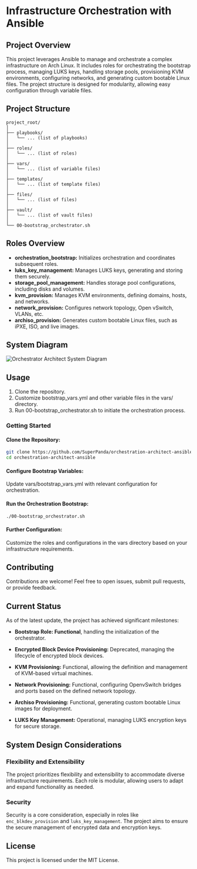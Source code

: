 # Infrastructure Orchestration with Ansible

## Project Overview

This project leverages Ansible to manage and orchestrate a complex infrastructure on Arch Linux. It includes roles for orchestrating the bootstrap process, managing LUKS keys, handling storage pools, provisioning KVM environments, configuring networks, and generating custom bootable Linux files. The project structure is designed for modularity, allowing easy configuration through variable files.

## Project Structure

```
project_root/
│
├── playbooks/
│   └── ... (list of playbooks)
│
├── roles/
│   └── ... (list of roles)
│
├── vars/
│   └── ... (list of variable files)
│
├── templates/
│   └── ... (list of template files)
│
├── files/
│   └── ... (list of files)
│
├── vault/
│   └── ... (list of vault files)
│
└── 00-bootstrap_orchestrator.sh
```

## Roles Overview

- **orchestration_bootstrap:** Initializes orchestration and coordinates subsequent roles.
- **luks_key_management:** Manages LUKS keys, generating and storing them securely.
- **storage_pool_management:** Handles storage pool configurations, including disks and volumes.
- **kvm_provision:** Manages KVM environments, defining domains, hosts, and networks.
- **network_provision:** Configures network topology, Open vSwitch, VLANs, etc.
- **archiso_provision:** Generates custom bootable Linux files, such as iPXE, ISO, and live images.

## System Diagram

![Orchestrator Architect System Diagram](system_diagram.png)

## Usage

1. Clone the repository.
2. Customize bootstrap_vars.yml and other variable files in the vars/ directory.
3. Run 00-bootstrap_orchestrator.sh to initiate the orchestration process.

### Getting Started

#### Clone the Repository:

```bash
git clone https://github.com/SuperPanda/orchestration-architect-ansible.git
cd orchestration-architect-ansible
```

#### Configure Bootstrap Variables:

Update vars/bootstrap_vars.yml with relevant configuration for orchestration.

#### Run the Orchestration Bootstrap:

```bash
./00-bootstrap_orchestrator.sh
```

#### Further Configuration:

Customize the roles and configurations in the vars directory based on your infrastructure requirements.

## Contributing

Contributions are welcome! Feel free to open issues, submit pull requests, or provide feedback.

## Current Status

As of the latest update, the project has achieved significant milestones:

- **Bootstrap Role: Functional**, handling the initialization of the orchestrator.

- **Encrypted Block Device Provisioning:** Deprecated, managing the lifecycle of encrypted block devices.

- **KVM Provisioning:** Functional, allowing the definition and management of KVM-based virtual machines.

- **Network Provisioning:** Functional, configuring OpenvSwitch bridges and ports based on the defined network topology.

- **Archiso Provisioning:** Functional, generating custom bootable Linux images for deployment.

- **LUKS Key Management:** Operational, managing LUKS encryption keys for secure storage.

## System Design Considerations

### Flexibility and Extensibility

The project prioritizes flexibility and extensibility to accommodate diverse infrastructure requirements. Each role is modular, allowing users to adapt and expand functionality as needed.

### Security

Security is a core consideration, especially in roles like `enc_blkdev_provision` and `luks_key_management`. The project aims to ensure the secure management of encrypted data and encryption keys.

## License

This project is licensed under the MIT License.


